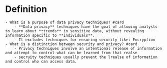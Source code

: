 # Definition
	- What is a purpose of data privacy techniques? #card
		- **Data privacy** techniques have the goal of allowing analysts to learn about **trends** in sensitive data, without revealing information specific to **individuals**.
		- It excludes techniques for ensuring security like: Encryption
	- What is a distinction between security and privacy? #card
		- Privacy techniques involve an intentional release of information and attempt to control what can be learned from that realse
		- secruity techniques usually prevent the lrealse of information and control who can access data.